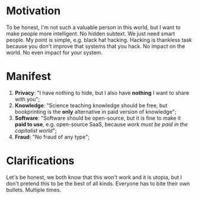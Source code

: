 # Motivation

To be honest, I'm not such a valuable person in this world, but I want to make people more intelligent. No hidden subtext. We just need smart people.
My point is simple, e.g. black hat hacking. Hacking is thankless task because you don't improve that systems that you hack. No impact on the world. No even impact for your system.

# Manifest

1) **Privacy**: "I have nothing to hide, but I also have **nothing** I want to share with you";
2) **Knowledge**: "Science teaching knowledge should be free, but bookprinting is the **only** alternative in paid version of knowledge";
3) **Software**: "Software should be open-source, but it is fine to make it **paid to use**, e.g. open-source SaaS, because _work must be paid in the capitalist world_";
4) **Fraud**: "No fraud of any type";

# Сlarifications

Let's be honest, we both know that this won't work and it is utopia, but I don't pretend this to be the best of all kinds.
Everyone has to bite their own bullets. Multiple times.
